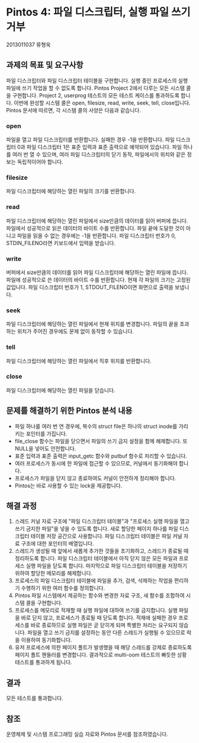 Pintos 4: 파일 디스크립터, 실행 파일 쓰기 거부
=========================================
2013011037 류형욱

과제의 목표 및 요구사항
-------------------
파일 디스크립터와 파일 디스크립터 테이블을 구현합니다.
실행 중인 프로세스의 실행 파일에 쓰기 작업을 할 수 없도록 합니다.
Pintos Project 2에서 다루는 모든 시스템 콜을 구현합니다. Project 2, userprog 테스트의 모든 테스트 케이스를 통과하도록 합니다. 이번에 완성할 시스템 콜은 open, filesize, read, write, seek, tell, close입니다. Pintos 문서에 따르면, 각 시스템 콜의 사양은 다음과 같습니다.

### open

파일을 열고 파일 디스크립터를 반환합니다. 실패한 경우 -1을 반환합니다. 파일 디스크립터 0과 파일 디스크립터 1은 표준 입력과 표준 출력으로 예약되어 있습니다. 파일 하나를 여러 번 열 수 있으며, 여러 파일 디스크립터의 닫기 동작, 파일에서의 위치와 같은 정보는 독립적이어야 합니다.

### filesize

파일 디스크립터에 해당하는 열린 파일의 크기를 반환합니다.

### read

파일 디스크립터에 해당하는 열린 파일에서 size만큼의 데이터를 읽어 버퍼에 씁니다. 파일에서 성공적으로 읽은 데이터의 바이트 수를 반환합니다. 파일 끝에 도달한 것이 아니고 파일을 읽을 수 없는 경우에는 -1을 반환합니다. 파일 디스크립터 번호가 0, STDIN_FILENO라면 키보드에서 입력을 받습니다.

### write

버퍼에서 size만큼의 데이터를 읽어 파일 디스크립터에 해당하는 열린 파일에 씁니다. 파일에 성공적으로 쓴 데이터의 바이트 수를 반환합니다. 현재 각 파일의 크기는 고정된 값입니다. 파일 디스크립터 번호가 1, STDOUT_FILENO이면 화면으로 출력을 보냅니다.

### seek

파일 디스크립터에 해당하는 열린 파일에서 현재 위치를 변경합니다. 파일의 끝을 초과하는 위치가 주어진 경우에도 문제 없이 동작할 수 있습니다.

### tell

파일 디스크립터에 해당하는 열린 파일에서 직후 위치를 반환합니다.

### close

파일 디스크립터에 해당하는 열린 파일을 닫습니다.

문제를 해결하기 위한 Pintos 분석 내용
--------------------------------
- 파일 하나를 여러 번 연 경우에, 복수의 struct file은 하나의 struct inode를 가리키는 포인터를 가집니다.
- file_close 함수는 파일을 닫으면서 파일의 쓰기 금지 설정을 함께 해제합니다. 또 NULL을 넣어도 안전합니다.
- 표준 입력과 표준 출력은 input_getc 함수와 putbuf 함수로 처리할 수 있습니다.
- 여러 프로세스가 동시에 한 파일에 접근할 수 있으므로, 커널에서 동기화해야 합니다.
- 프로세스가 파일을 닫지 않고 종료하여도 커널이 안전하게 정리해야 합니다.
- Pintos는 바로 사용할 수 있는 lock을 제공합니다.

해결 과정
-------
1. 스레드 커널 자료 구조에 "파일 디스크립터 테이블"과 "프로세스 실행 파일을 열고 쓰기 금지한 파일"을 넣을 수 있도록 합니다. 새로 할당한 페이지 하나를 파일 디스크립터 테이블 저장 공간으로 사용합니다. 파일 디스크립터 테이블은 파일 커널 자료 구조에 대한 포인터의 배열입니다.
1. 스레드가 생성될 때 앞에서 새롭게 추가한 것들을 초기화하고, 스레드가 종료될 때 정리하도록 합니다. 파일 디스크립터 테이블에서 아직 닫지 않은 모든 파일과 프로세스 실행 파일을 닫도록 합니다. 마지막으로 파일 디스크립터 테이블을 저장하기 위하여 할당한 메모리를 해제합니다.
1. 프로세스의 파일 디스크립터 테이블에 파일을 추가, 검색, 삭제하는 작업을 편리하기 수행하기 위한 여러 함수를 정의합니다.
1. Pintos 파일 시스템에서 제공하는 함수와 변경한 자료 구조, 새 함수를 조합하여 시스템 콜을 구현합니다.
1. 프로세스를 메모리로 적재할 때 실행 파일에 대하여 쓰기를 금지합니다. 실행 파일을 바로 닫지 않고, 프로세스가 종료될 때 닫도록 합니다. 적재에 실패한 경우 프로세스를 바로 종료하므로 실행 파일은 곧 닫히게 되며 특별한 처리는 요구되지 않습니다. 파일을 열고 쓰기 금지를 설정하는 동안 다른 스레드가 실행될 수 있으므로 락을 이용하여 동기화합니다.
1. 유저 프로세스에 의한 페이지 폴트가 발생했을 때 해당 스레드를 강제로 종료하도록 페이지 폴트 핸들러를 변경합니다. 결과적으로 multi-oom 테스트의 빠듯한 상황 테스트를 통과하게 됩니다.

결과
---
모든 테스트를 통과합니다.

참조
---
운영체제 및 시스템 프로그래밍 실습 자료와 Pintos 문서를 참조하였습니다.